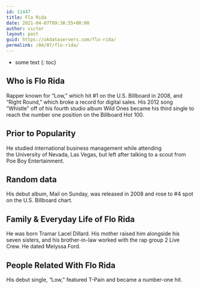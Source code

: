 ```yaml
---
id: 11447
title: Flo Rida
date: 2021-04-07T09:38:55+00:00
author: victor
layout: post
guid: https://ukdataservers.com/flo-rida/
permalink: /04/07/flo-rida/
---
```


* some text
{: toc}


## Who is Flo Rida



Rapper known for &#8220;Low,&#8221; which hit #1 on the U.S. Billboard in 2008, and &#8220;Right Round,&#8221; which broke a record for digital sales. His 2012 song &#8220;Whistle&#8221; off of his fourth studio album Wild Ones became his third single to reach the number one position on the Billboard Hot 100. 

                
                
                
## Prior to Popularity



He studied international business management while attending the University of Nevada, Las Vegas, but left after talking to a scout from Poe Boy Entertainment. 

                
                
                
## Random data



His debut album, Mail on Sunday, was released in 2008 and rose to #4 spot on the U.S. Billboard chart. 

                
                
                
## Family & Everyday Life of Flo Rida



He was born Tramar Lacel Dillard. His mother raised him alongside his seven sisters, and his brother-in-law worked with the rap group 2 Live Crew. He dated Melyssa Ford.

                
                
                
## People Related With Flo Rida



His debut single, &#8220;Low,&#8221; featured T-Pain and became a number-one hit. 

                
              
            
          
          
          